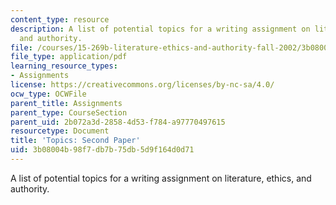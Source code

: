 ```yaml
---
content_type: resource
description: A list of potential topics for a writing assignment on literature, ethics,
  and authority.
file: /courses/15-269b-literature-ethics-and-authority-fall-2002/3b08004b98f7db7b75db5d9f164d0d71_paperassignment2.pdf
file_type: application/pdf
learning_resource_types:
- Assignments
license: https://creativecommons.org/licenses/by-nc-sa/4.0/
ocw_type: OCWFile
parent_title: Assignments
parent_type: CourseSection
parent_uid: 2b072a3d-2858-4d53-f784-a97770497615
resourcetype: Document
title: 'Topics: Second Paper'
uid: 3b08004b-98f7-db7b-75db-5d9f164d0d71
---
```

A list of potential topics for a writing assignment on literature, ethics, and authority.